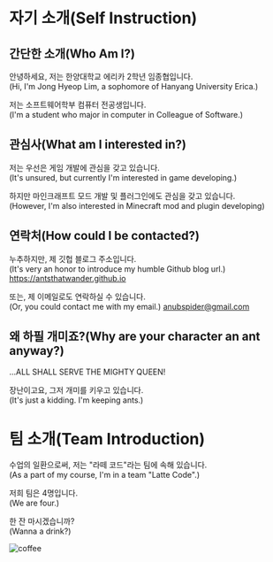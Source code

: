 자기 소개(Self Instruction)
=============

간단한 소개(Who Am I?)
-------------

안녕하세요, 저는 한양대학교 에리카 2학년 임종협입니다.   
(Hi, I'm Jong Hyeop Lim, a sophomore of Hanyang University Erica.)   

저는 소프트웨어학부 컴퓨터 전공생입니다.   
(I'm a student who major in computer in Colleague of Software.)   

관심사(What am I interested in?)
-------------

저는 우선은 게임 개발에 관심을 갖고 있습니다.   
(It's unsured, but currently I'm interested in game developing.)   

하지만 마인크래프트 모드 개발 및 플러그인에도 관심을 갖고 있습니다.   
(However, I'm also interested in Minecraft mod and plugin developing)   

연락처(How could I be contacted?)
-------------
누추하지만, 제 깃헙 블로그 주소입니다.   
(It's very an honor to introduce my humble Github blog url.)
https://antsthatwander.github.io   

또는, 제 이메일로도 연락하실 수 있습니다.   
(Or, you could contact me with my email.)
anubspider@gmail.com   

왜 하필 개미죠?(Why are your character an ant anyway?)
-------------
...ALL SHALL SERVE THE MIGHTY QUEEN!   

장난이고요, 그저 개미를 키우고 있습니다.   
(It's just a kidding. I'm keeping ants.)   

팀 소개(Team Introduction)
=============
수업의 일환으로써, 저는 "라떼 코드"라는 팀에 속해 있습니다.   
(As a part of my course, I'm in a team "Latte Code".)   

저희 팀은 4명입니다.   
(We are four.)   

한 잔 마시겠습니까?   
(Wanna a drink?)   

![coffee](https://user-images.githubusercontent.com/50573908/79011584-483a0580-7b9f-11ea-91f4-f670eac61ce5.jpg)


